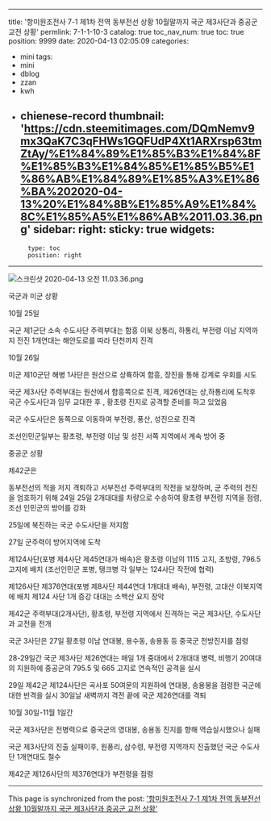 
---
title: '항미원조전사 7-1 제1차 전역 동부전선 상황 10월말까지 국군 제3사단과 중공군 교전 상황'
permlink: 7-1-1-10-3
catalog: true
toc_nav_num: true
toc: true
position: 9999
date: 2020-04-13 02:05:09
categories:
- mini
tags:
- mini
- dblog
- zzan
- kwh
- chienese-record
thumbnail: 'https://cdn.steemitimages.com/DQmNemv9mx3QaK7C3qFHWs1GQFUdP4Xt1ARXrsp63tmZtAy/%E1%84%89%E1%85%B3%E1%84%8F%E1%85%B3%E1%84%85%E1%85%B5%E1%86%AB%E1%84%89%E1%85%A3%E1%86%BA%202020-04-13%20%E1%84%8B%E1%85%A9%E1%84%8C%E1%85%A5%E1%86%AB%2011.03.36.png'
sidebar:
    right:
        sticky: true
widgets:
    -
        type: toc
        position: right
---


![스크린샷 2020-04-13 오전 11.03.36.png](https://cdn.steemitimages.com/DQmNemv9mx3QaK7C3qFHWs1GQFUdP4Xt1ARXrsp63tmZtAy/%E1%84%89%E1%85%B3%E1%84%8F%E1%85%B3%E1%84%85%E1%85%B5%E1%86%AB%E1%84%89%E1%85%A3%E1%86%BA%202020-04-13%20%E1%84%8B%E1%85%A9%E1%84%8C%E1%85%A5%E1%86%AB%2011.03.36.png)


국군과 미군 상황 

10월 25일 

국군 제1군단 소속 수도사단 주력부대는 함흥 이북 상통리, 하통리, 부전령 이남 지역까지 전진
1개연대는 해안도로를 따라 단천까지 진격

10월 26일 

미군 제10군단 해병 1사단은 원산으로 상륙하여 함흥, 장진을 통해 강계로 우회를 시도 

국군 제3사단 주력부대는 원산에서 함흥쪽으로 진격, 제26연대는 상,하통리에 도착후 국군 수도사단과 임무 교대한 후 , 황초령 진지로 공격할 준비를 하고 있었음

국군 수도사단은 동쪽으로 이동하여 부전령, 풍산, 성진으로 진격

조선인민군일부는 황초령, 부전령 이남 및 성진 서쪽 지역에서 계속 방어 중

중공군 상황

제42군은 

동부전선의 적을 저지 격퇴하고 서부전선 주력부대의 작전을 보장하며, 군 주력의 전진을 엄호하기 위해 24일 25일 2개대대를 차량으로 수송하여 황초령 부전령 지역을 점령, 조선 인민군의 방어를 강화

25일에 북진하는 국군 수도사단을 저지함

27일 군주력이 방어지역에 도착

제124사단(포병 제4사단 제45연대가 배속)은 황초령 이남의 1115 고지, 초방령, 796.5 고지에 배치
(조선인민군 포병, 탱크병 각 일부는 124사단 작전에 협력)

제126사단 제376연대(포병 제8사단 제44연대 1개대대 배속), 부전령, 고대산 이북지역에 배치 
제124 사단 1개 증강 대대는 소백산 요지 장악


제42군 주력부대(2개사단), 황초령, 부전령 지역에서 진격하는 국군 제3사단, 수도사단과 교전을 전개

국군 3사단은 27일 황초령 이남 연대봉, 용수동, 송용동 등 중국군 전방진지를 점령

28-29일간 국군 제3사단 제26연대는 매일 1개 중대에서 2개대대 병력, 비행기 20여대의 지원하에 중공군의 795.5 및 665 고지로 연속적인 공격을 실시

29일
제42군 제124사단은 곡사포 50여문의 지원하에 연대봉, 송용봉을 점령한 국군에 대한 반격을 실시
30일날 새벽까지 격전 끝에 국군 제26연대를 격퇴

10월 30일-11월 1일간

국군 제3사단은 전병력으로 중국군의 영대봉, 송용동 진지를 향해 역습실시했으나 실패

국군 제3사단의 진출 실패이후, 원풍리, 삼수령, 부전령 지역까지 진출했던 국군 수도사단 1개연대도 철수

제42군 제126사단의 제376연대가 부전령을 점령

- - -

This page is synchronized from the post: ['항미원조전사 7-1 제1차 전역 동부전선 상황 10월말까지 국군 제3사단과 중공군 교전 상황'](https://steemit.com/@wisdomandjustice/7-1-1-10-3)
